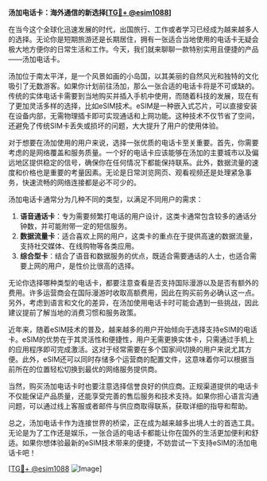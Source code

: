 **汤加电话卡：海外通信的新选择[[TG💪+ @esim1088](https://t.me/s/esim1088)]**

在当今这个全球化迅速发展的时代，出国旅行、工作或者学习已经成为越来越多人的选择。无论你是短期旅游还是长期居住，拥有一张适合当地使用的电话卡无疑会极大地方便你的日常生活和工作。今天，我们就来聊聊一款特别实用且便捷的产品——汤加电话卡。

汤加位于南太平洋，是一个风景如画的小岛国，以其美丽的自然风光和独特的文化吸引了无数游客。如果你计划前往汤加，那么一张合适的电话卡将是不可或缺的。传统的实体电话卡需要到当地购买并插入手机中使用，而随着科技的发展，现在有了更加灵活多样的选择，比如eSIM技术。eSIM是一种嵌入式芯片，可以直接安装在设备内部，无需物理插卡即可实现通话和上网功能。这种技术不仅节省了空间，还避免了传统SIM卡丢失或损坏的问题，大大提升了用户的使用体验。

对于想要在汤加使用的用户来说，选择一张优质的电话卡至关重要。首先，你需要考虑的是网络覆盖和服务质量。一个好的电话卡应该能够在汤加的主要城市以及偏远地区提供稳定的信号，确保你在任何情况下都能保持联系。此外，数据流量的速度和价格也是重要的考量因素。无论是日常浏览网页、观看视频还是处理紧急事务，快速流畅的网络连接都是必不可少的。

汤加电话卡通常分为几种不同的类型，以满足不同用户的需求：

1. **语音通话卡**：专为需要频繁打电话的用户设计，这类卡通常包含较多的通话分钟数，并可能附带一定的短信服务。
2. **数据流量卡**：适合喜欢上网的用户，这类卡的重点在于提供高速的数据流量，支持社交媒体、在线购物等各类应用。
3. **综合型卡**：结合了语音和数据服务的优点，既适合需要通话的人士，也适合需要上网的用户，是性价比很高的选择。

无论你选择哪种类型的电话卡，都要注意查看是否支持国际漫游以及是否有额外的费用。许多运营商会在国际漫游时收取高额费用，因此在购买前务必确认这一点。另外，考虑到语言和文化的差异，在汤加使用电话卡时可能会遇到一些挑战，因此建议提前了解当地的消费习惯和服务政策。

近年来，随着eSIM技术的普及，越来越多的用户开始倾向于选择支持eSIM的电话卡。eSIM的优势在于其灵活性和便捷性，用户无需更换实体卡，只需通过手机上的应用程序即可完成激活。这对于经常需要在多个国家间切换的用户来说尤其方便。此外，eSIM还可以同时存储多个运营商的配置文件，这意味着你可以根据当前所在的位置轻松切换到最优的网络服务提供商。

当然，购买汤加电话卡时也要注意选择信誉良好的供应商。正规渠道提供的电话卡不仅能保证产品质量，还能享受完善的售后服务和技术支持。如果你担心语言沟通问题，可以通过线上客服或者邮件与供应商取得联系，获取详细的指导和帮助。

总之，汤加电话卡作为连接世界的桥梁，正在成为越来越多出境人士的首选工具。无论是为了工作还是娱乐，一张合适的电话卡都能让你在国外的生活更加便利和舒适。如果你想体验最新的eSIM技术带来的便捷，不妨尝试一下支持eSIM的汤加电话卡吧！

[[TG💪+ @esim1088](https://t.me/s/esim1088) ![Image](https://i.postimg.cc/4NQfJmqS/Snipaste-2025-05-13-00-14-12.png)]